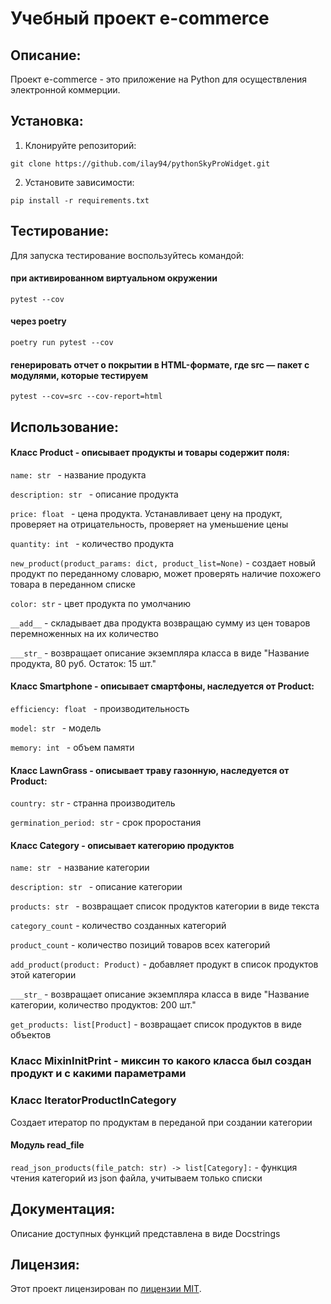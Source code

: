 # Учебный проект e-commerce

## Описание:

Проект e-commerce - это приложение на Python для осуществления электронной коммерции.

## Установка:

1. Клонируйте репозиторий:
```
git clone https://github.com/ilay94/pythonSkyProWidget.git
```
2. Установите зависимости:
```
pip install -r requirements.txt
```
## Тестирование:
Для запуска тестирование воспользуйтесь командой:
#### при активированном виртуальном окружении
```
pytest --cov
```
#### через poetry
```
poetry run pytest --cov
```
#### генерировать отчет о покрытии в HTML-формате, где src — пакет c модулями, которые тестируем
```
pytest --cov=src --cov-report=html
```
## Использование:
#### Класс Product - описывает продукты и товары содержит поля:
```name: str ```  - название продукта 

```description: str ``` - описание продукта

```price: float ``` - цена продукта. Устанавливает цену на продукт, проверяет на отрицательность, проверяет на уменьшение цены

```quantity: int ``` - количество продукта

```new_product(product_params: dict, product_list=None)``` - создает новый продукт по переданному словарю, может проверять наличие похожего товара в переданном списке

```color: str``` - цвет продукта по умолчанию 

```__add__``` - складывает два продукта возвращаю сумму из цен товаров перемноженных на их количество

```___str_``` - возвращает описание экземпляра класса в виде "Название продукта, 80 руб. Остаток: 15 шт."

#### Класс Smartphone - описывает смартфоны, наследуется от Product:
```efficiency: float ```  - производительность

```model: str ```  - модель

```memory: int ```  - объем памяти

#### Класс LawnGrass - описывает траву газонную, наследуется от Product:
```country: str``` - странна производитель 

```germination_period: str``` - срок проростания

#### Класс Category - описывает категорию продуктов
```name: str ```  - название категории

```description: str ```  - описание категории

```products: str ```  - возвращает список продуктов категории в виде текста

```category_count```  - количество созданных категорий

```product_count```  - количество позиций товаров всех категорий

```add_product(product: Product)``` - добавляет продукт в список продуктов этой категории

```___str_``` - возвращает описание экземпляра класса в виде "Название категории, количество продуктов: 200 шт."

```get_products: list[Product]``` - возвращает список продуктов в виде объектов

### Класс MixinInitPrint - миксин то какого класса был создан продукт и с какими параметрами

### Класс IteratorProductInCategory
Создает итератор по продуктам в переданой при создании категории

#### Модуль read_file
```read_json_products(file_patch: str) -> list[Category]:``` - функция чтения категорий из json файла, учитываем только списки

## Документация:

Описание доступных функций представлена в виде Docstrings 

## Лицензия:

Этот проект лицензирован по [лицензии MIT](https://choosealicense.com/licenses/mit/).